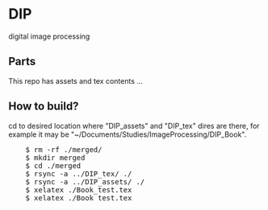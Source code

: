 # DIP
digital image processing

## Parts
This repo has assets and tex contents ...

## How to build?
cd to desired location where "DIP_assets" and "DIP_tex" dires are there, for
example it may be "~/Documents/Studies/ImageProcessing/DIP_Book". 

<pre>
    $ rm -rf ./merged/
    $ mkdir merged
    $ cd ./merged
    $ rsync -a ../DIP_tex/ ./
    $ rsync -a ../DIP_assets/ ./
    $ xelatex ./Book_test.tex
    $ xelatex ./Book_test.tex
</pre>


